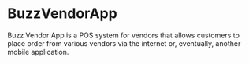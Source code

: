 # BuzzVendorApp 
Buzz Vendor App is a POS system for vendors that allows customers to place order from various vendors via the internet or, eventually, another mobile application.
